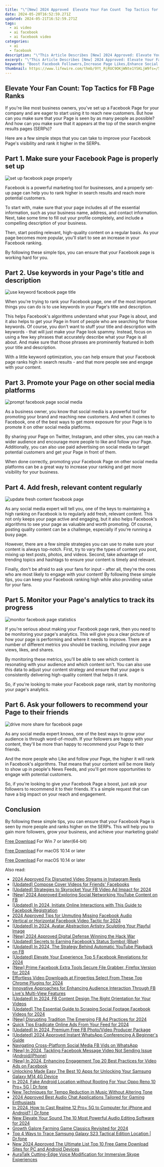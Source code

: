 ```yaml
---
title: "\"[New] 2024 Approved  Elevate Your Fan Count  Top Tactics for FB Page Ranks\""
date: 2024-05-20T16:52:59.271Z
updated: 2024-05-21T16:52:59.271Z
tags:
  - ai video
  - ai facebook
  - ai facebook video
categories:
  - ai
  - facebook
description: "\"This Article Describes [New] 2024 Approved: Elevate Your Fan Count: Top Tactics for FB Page Ranks\""
excerpt: "\"This Article Describes [New] 2024 Approved: Elevate Your Fan Count: Top Tactics for FB Page Ranks\""
keywords: "Boost Facebook Followers,Increase Page Likes,Enhance Social Media Traffic,Growing Fanbase Strategies,Elevate Page Rankings,Amplify FB Engagement,Rise in Online Interest"
thumbnail: https://www.lifewire.com/thmb/9Yt_RjRUC9OKjWNte1YSKLjW9fs=/564x250/filters:no_upscale():max_bytes(150000):strip_icc()/ConnectedCarTech_metamorworks_GettyImages-966859036_CROPPED-a9460403602c4b67a7a8c1acd599c9be.jpg
---
```


## Elevate Your Fan Count: Top Tactics for FB Page Ranks

If you're like most business owners, you've set up a Facebook Page for your company and are eager to start using it to reach new customers. But how can you make sure that your Page is seen by as many people as possible? And how can you make sure that it appears at the top of the search engine results pages (SERPs)?

Here are a few simple steps that you can take to improve your Facebook Page's visibility and rank it higher in the SERPs.

## Part 1\. Make sure your Facebook Page is properly set up

![set up facebook page properly](https://images.wondershare.com/filmora/article-images/2022/11/set-up-facebook-page-properly.jpg)

Facebook is a powerful marketing tool for businesses, and a properly set-up page can help you to rank higher in search results and reach more potential customers.

To start with, make sure that your page includes all of the essential information, such as your business name, address, and contact information. Next, take some time to fill out your profile completely, and include a compelling description of your business.

Then, start posting relevant, high-quality content on a regular basis. As your page becomes more popular, you'll start to see an increase in your Facebook ranking.

By following these simple tips, you can ensure that your Facebook page is working hard for you.

## Part 2\. Use keywords in your Page's title and description

![use keyword facebook page title](https://images.wondershare.com/filmora/article-images/2022/11/use-keyword-facebook-page-title.jpg)

When you're trying to rank your Facebook page, one of the most important things you can do is to use keywords in your Page's title and description.

This helps Facebook's algorithms understand what your Page is about, and it also helps to get your Page in front of people who are searching for those keywords. Of course, you don't want to stuff your title and description with keywords - that will just make your Page look spammy. Instead, focus on using a few key phrases that accurately describe what your Page is all about. And make sure that those phrases are prominently featured in both your title and description.

With a little keyword optimization, you can help ensure that your Facebook page ranks high in search results - and that more people see and engage with your content.

## Part 3\. Promote your Page on other social media platforms

![prompt facebook page social media](https://images.wondershare.com/filmora/article-images/2022/11/prompt-facebook-page-social-media.jpg)

As a business owner, you know that social media is a powerful tool for promoting your brand and reaching new customers. And when it comes to Facebook, one of the best ways to get more exposure for your Page is to promote it on other social media platforms.

By sharing your Page on Twitter, Instagram, and other sites, you can reach a wider audience and encourage more people to like and follow your Page. Additionally, you can also use paid advertising on social media to target potential customers and get your Page in front of them.

When done correctly, promoting your Facebook Page on other social media platforms can be a great way to increase your ranking and get more visibility for your business.

## Part 4\. Add fresh, relevant content regularly

![update fresh content facebook page](https://images.wondershare.com/filmora/article-images/2022/11/update-fresh-content-facebook-page.jpg)

As any social media expert will tell you, one of the keys to maintaining a high ranking on Facebook is to regularly add fresh, relevant content. This not only keeps your page active and engaging, but it also helps Facebook's algorithms to see your page as valuable and worth promoting. Of course, posting quality content can be a challenge, especially if you're running a busy page.

However, there are a few simple strategies you can use to make sure your content is always top-notch. First, try to vary the types of content you post, mixing up text posts, photos, and videos. Second, take advantage of trending topics and hashtags to ensure your content is timely and relevant.

Finally, don't be afraid to ask your fans for input - after all, they're the ones who are most likely to engage with your content! By following these simple tips, you can keep your Facebook ranking high while also providing value for your fans.

## Part 5\. Monitor your Page's analytics to track its progress

![monitor facebook page statistics](https://images.wondershare.com/filmora/article-images/2022/11/monitor-facebook-page-statistics.jpg)

If you're serious about making your Facebook page rank, then you need to be monitoring your page's analytics. This will give you a clear picture of how your page is performing and where it needs to improve. There are a number of different metrics you should be tracking, including your page views, likes, and shares.

By monitoring these metrics, you'll be able to see which content is resonating with your audience and which content isn't. You can also use this data to adjust your content strategy and ensure that your page is consistently delivering high-quality content that helps it rank.

So, if you're looking to make your Facebook page rank, start by monitoring your page's analytics.

## Part 6\. Ask your followers to recommend your Page to their friends

![drive more share for facebook page](https://images.wondershare.com/filmora/article-images/2022/11/drive-more-share-for-facebook-page.jpg)

As any social media expert knows, one of the best ways to grow your audience is through word-of-mouth. If your followers are happy with your content, they'll be more than happy to recommend your Page to their friends.

And the more people who Like and follow your Page, the higher it will rank in Facebook's algorithms. That means that your content will be more likely to show up in people's News Feeds, and you'll get more opportunities to engage with potential customers.

So, if you're looking to give your Facebook Page a boost, just ask your followers to recommend it to their friends. It's a simple request that can have a big impact on your reach and engagement.

## Conclusion

By following these simple tips, you can ensure that your Facebook Page is seen by more people and ranks higher on the SERPs. This will help you to gain more followers, grow your business, and achieve your marketing goals!

[Free Download](https://tools.techidaily.com/wondershare/filmora/download/) For Win 7 or later(64-bit)

[Free Download](https://tools.techidaily.com/wondershare/filmora/download/) For macOS 10.14 or later

[Free Download](https://tools.techidaily.com/wondershare/filmora/download/) For macOS 10.14 or later

<ins class="adsbygoogle"
     style="display:block"
     data-ad-format="autorelaxed"
     data-ad-client="ca-pub-7571918770474297"
     data-ad-slot="1223367746"></ins>

<ins class="adsbygoogle"
     style="display:block"
     data-ad-format="autorelaxed"
     data-ad-client="ca-pub-7571918770474297"
     data-ad-slot="1223367746"></ins>



<ins class="adsbygoogle"
     style="display:block"
     data-ad-client="ca-pub-7571918770474297"
     data-ad-slot="8358498916"
     data-ad-format="auto"
     data-full-width-responsive="true"></ins>

<span class="atpl-alsoreadstyle">Also read:</span>
<div><ul>
<li><a href="https://facebook-clips.techidaily.com/2024-approved-fix-disrupted-video-streams-in-instagram-reels/"><u>2024 Approved  Fix Disrupted Video Streams in Instagram Reels</u></a></li>
<li><a href="https://facebook-clips.techidaily.com/updated-compose-cover-videos-for-friends-facebooks/"><u>[Updated] Compose Cover Videos for Friends' Facebooks</u></a></li>
<li><a href="https://facebook-clips.techidaily.com/updated-strategies-to-skyrocket-your-fb-video-ad-impact-for-2024/"><u>[Updated] Strategies to Skyrocket Your FB Video Ad Impact for 2024</u></a></li>
<li><a href="https://facebook-clips.techidaily.com/new-2024-approved-exploring-social-networking-youtube-content-on-fb/"><u>[New] 2024 Approved  Exploring Social Networking  YouTube Content on FB</u></a></li>
<li><a href="https://facebook-clips.techidaily.com/updated-in-2024-initiate-online-interactions-with-this-guide-to-facebook-registration/"><u>[Updated] In 2024, Initiate Online Interactions with This Guide to Facebook Registration</u></a></li>
<li><a href="https://facebook-clips.techidaily.com/2024-approved-tips-for-unmuting-missing-facebook-audio/"><u>2024 Approved  Tips for Unmuting Missing Facebook Audio</u></a></li>
<li><a href="https://facebook-clips.techidaily.com/vertical-or-horizontal-facebook-video-tactic-for-2024/"><u>Vertical or Horizontal  Facebook Video Tactic for 2024</u></a></li>
<li><a href="https://facebook-clips.techidaily.com/updated-in-2024-avatar-abstraction-artistry-sculpting-your-playful-image/"><u>[Updated] In 2024, Avatar Abstraction Artistry  Sculpting Your Playful Image</u></a></li>
<li><a href="https://facebook-clips.techidaily.com/new-2024-approved-digital-defense-winning-the-hack-war/"><u>[New] 2024 Approved  Digital Defense  Winning the Hack War</u></a></li>
<li><a href="https://facebook-clips.techidaily.com/updated-secrets-to-earning-facebooks-status-symbol-blue/"><u>[Updated] Secrets to Earning Facebook’s Status Symbol (Blue)</u></a></li>
<li><a href="https://facebook-clips.techidaily.com/updated-in-2024-the-strategy-behind-automatic-youtube-playback-on-fb/"><u>[Updated] In 2024, The Strategy Behind Automatic YouTube Playback on FB</u></a></li>
<li><a href="https://facebook-clips.techidaily.com/updated-elevate-your-experience-top-5-facebook-revelations-for-2024/"><u>[Updated] Elevate Your Experience  Top 5 Facebook Revelations for 2024</u></a></li>
<li><a href="https://facebook-clips.techidaily.com/new-prime-facebook-extra-tools-secure-file-grabber-firefox-version-for-2024/"><u>[New] Prime Facebook Extra Tools  Secure File Grabber, Firefox Version for 2024</u></a></li>
<li><a href="https://facebook-clips.techidaily.com/effortless-video-downloads-at-fingertips-select-from-these-top-chrome-plugins-for-2024/"><u>Effortless Video Downloads at Fingertips  Select From These Top Chrome Plugins for 2024</u></a></li>
<li><a href="https://facebook-clips.techidaily.com/innovative-approaches-for-enhancing-audience-interaction-through-fb-lives-multi-view-features/"><u>Innovative Approaches for Enhancing Audience Interaction Through FB Live's Multi-View Features</u></a></li>
<li><a href="https://facebook-clips.techidaily.com/updated-in-2024-fb-content-design-the-right-orientation-for-your-videos/"><u>[Updated] In 2024, FB Content Design  The Right Orientation for Your Videos</u></a></li>
<li><a href="https://facebook-clips.techidaily.com/updated-the-essential-guide-to-scraping-social-footage-facebook-videos-for-2024/"><u>[Updated] The Essential Guide to Scraping Social Footage  Facebook Videos for 2024</u></a></li>
<li><a href="https://facebook-clips.techidaily.com/new-disrupting-tradition-the-emerging-fb-ad-practices-for-2024/"><u>[New] Disrupting Tradition  The Emerging FB Ad Practices for 2024</u></a></li>
<li><a href="https://facebook-clips.techidaily.com/quick-tips-eradicate-online-ads-from-your-feed-for-2024/"><u>Quick Tips  Eradicate Online Ads From Your Feed for 2024</u></a></li>
<li><a href="https://facebook-clips.techidaily.com/updated-in-2024-premium-free-fb-photovideo-producer-package/"><u>[Updated] In 2024, Premium Free FB Photo/Video Producer Package</u></a></li>
<li><a href="https://facebook-clips.techidaily.com/updated-2024-approved-instant-whatsapp-conferencing-a-beginners-guide/"><u>[Updated] 2024 Approved  Instant WhatsApp Conferencing  A Beginner's Guide</u></a></li>
<li><a href="https://facebook-clips.techidaily.com/navigating-cross-platform-social-media-fb-vids-on-whatsapp/"><u>Navigating Cross-Platform Social Media  FB Vids on WhatsApp</u></a></li>
<li><a href="https://facebook-clips.techidaily.com/new-in-2024-tackling-facebook-message-video-not-sending-issue-androidiphone/"><u>[New] In 2024, Tackling Facebook Message Video Not Sending Issue (Android/iPhone)</u></a></li>
<li><a href="https://facebook-clips.techidaily.com/new-in-2024-enhancing-engagement-top-20-best-practices-for-video-ads-on-facebook/"><u>[New] In 2024, Enhancing Engagement  Top 20 Best Practices for Video Ads on Facebook</u></a></li>
<li><a href="https://android-unlock.techidaily.com/unlocking-made-easy-the-best-10-apps-for-unlocking-your-samsung-galaxy-m14-4g-device-by-drfone-android/"><u>Unlocking Made Easy The Best 10 Apps for Unlocking Your Samsung Galaxy M14 4G Device</u></a></li>
<li><a href="https://android-location.techidaily.com/in-2024-fake-android-location-without-rooting-for-your-oppo-reno-10-proplus-5g-drfone-by-drfone-virtual/"><u>In 2024, Fake Android Location without Rooting For Your Oppo Reno 10 Pro+ 5G | Dr.fone</u></a></li>
<li><a href="https://sound-optimizing.techidaily.com/new-techniques-for-tempo-reduction-in-music-without-altering-tone/"><u>New Techniques for Tempo Reduction in Music Without Altering Tone</u></a></li>
<li><a href="https://sound-optimizing.techidaily.com/2024-approved-best-audio-chat-applications-tailored-for-gaming-enthusiasts/"><u>2024 Approved Best Audio Chat Applications Tailored for Gaming Enthusiasts</u></a></li>
<li><a href="https://screen-mirror.techidaily.com/in-2024-how-to-cast-realme-12-proplus-5g-to-computer-for-iphone-and-android-drfone-by-drfone-android/"><u>In 2024, How to Cast Realme 12 Pro+ 5G to Computer for iPhone and Android? | Dr.fone</u></a></li>
<li><a href="https://video-creation-software.techidaily.com/new-elevate-your-sound-the-10-most-powerful-audio-editing-software-for-2024/"><u>New Elevate Your Sound The 10 Most Powerful Audio Editing Software for 2024</u></a></li>
<li><a href="https://screen-recording.techidaily.com/growth-galore-farming-game-classics-revisited-for-2024/"><u>Growth Galore  Farming Game Classics Revisited for 2024</u></a></li>
<li><a href="https://android-location-track.techidaily.com/top-4-ways-to-trace-samsung-galaxy-s23-tactical-edition-location-drfone-by-drfone-virtual-android/"><u>Top 4 Ways to Trace Samsung Galaxy S23 Tactical Edition Location | Dr.fone</u></a></li>
<li><a href="https://smart-video-editing.techidaily.com/new-2024-approved-the-ultimate-list-top-10-free-game-download-sites-for-pc-and-android-devices/"><u>New 2024 Approved The Ultimate List Top 10 Free Game Download Sites for PC and Android Devices</u></a></li>
<li><a href="https://sound-tweaking.techidaily.com/auratalk-cutting-edge-voice-modification-for-immersive-skype-experiences/"><u>AuraTalk Cutting-Edge Voice Modification for Immersive Skype Experiences</u></a></li>
</ul></div>

